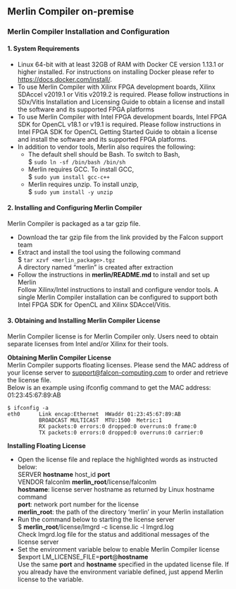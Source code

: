 ## Merlin Compiler on-premise

### Merlin Compiler Installation and Configuration
#### 1. System Requirements
* Linux 64-bit with at least 32GB of RAM with Docker CE version 1.13.1 or higher installed. For instructions on installing Docker please refer to https://docs.docker.com/install/.
* To use Merlin Compiler with Xilinx FPGA development boards, Xilinx SDAccel v2019.1 or Vitis v2019.2 is required. Please follow instructions in SDx/Vitis Installation and Licensing Guide to obtain a license and install the software and its supported FPGA platforms
* To use Merlin Compiler with Intel FPGA development boards, Intel FPGA SDK for OpenCL v18.1 or v19.1 is required. Please follow instructions in Intel FPGA SDK for OpenCL Getting Started Guide to obtain a license and install the software and its supported FPGA platforms.
* In addition to vendor tools, Merlin also requires the following:
  - The default shell should be Bash. To switch to Bash,  
   $ `sudo ln -sf /bin/bash /bin/sh`
  - Merlin requires GCC. To install GCC,  
   $ `sudo yum install gcc-c++`
  - Merlin requires unzip. To install unzip,  
   $ `sudo yum install -y unzip`

#### 2. Installing and Configuring Merlin Compiler
  Merlin Compiler is packaged as a tar gzip file.
* Download the tar gzip file from the link provided by the Falcon support team
* Extract and install the tool using the following command  
  $ `tar xzvf <merlin_package>.tgz`  
  A directory named “merlin” is created after extraction
* Follow the instructions in **merlin/README.md** to install and set up Merlin  
  Follow Xilinx/Intel instructions to install and configure vendor tools. A single Merlin Compiler installation can be configured to support both Intel FPGA SDK for OpenCL and Xilinx SDAccel/Vitis.

#### 3. Obtaining and Installing Merlin Compiler License 
  Merlin Compiler license is for Merlin Compiler only. Users need to obtain separate licenses from Intel and/or Xilinx for their tools.

   **Obtaining Merlin Compiler License**  
   Merlin Compiler supports floating licenses. Please send the MAC address of your license server to support@falcon-computing.com to order and retrieve the license file.  
   Below is an example using ifconfig command to get the MAC address: 01:23:45:67:89:AB  

    $ ifconfig -a  
    eth0      Link encap:Ethernet  HWaddr 01:23:45:67:89:AB  
              BROADCAST MULTICAST  MTU:1500  Metric:1  
              RX packets:0 errors:0 dropped:0 overruns:0 frame:0  
              TX packets:0 errors:0 dropped:0 overruns:0 carrier:0  

   **Installing Floating License**
* Open the license file and replace the highlighted words as instructed below:  
   SERVER **hostname** host_id **port**  
   VENDOR falconlm **merlin_root**/license/falconlm  
   **hostname**:  license server hostname as returned by Linux hostname command  
   **port**: network port number for the license  
   **merlin_root**:  the path of the directory ‘merlin’ in your Merlin installation
* Run the command below to starting the license server  
  $ **merlin_root**/license/lmgrd -c license.lic -l lmgrd.log  
  Check lmgrd.log file for the status and additional messages of the license server
* Set the environment variable below to enable Merlin Compiler license  
  $export LM_LICENSE_FILE=**port**@**hostname**  
  Use the same **port** and **hostname** specified in the updated license file. If you already have the environment variable defined, just append Merlin license to the variable.

